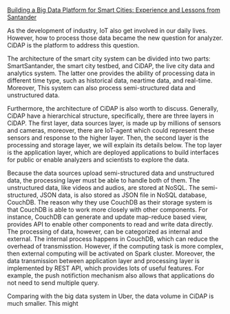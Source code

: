 [Building a Big Data Platform for Smart Cities: Experience and Lessons from Santander](https://ieeexplore.ieee.org/abstract/document/7207275/)

As the development of industry, IoT also get involved in our daily lives. However, how to process those data became the new question for analyzer. CiDAP is the platform to address this question. 

The architecture of the smart city system can be divided into two parts: SmartSantander, the smart city testbed, and CiDAP, the live city data and analytics system. The latter one provides the ability of processing data in different time type, such as historical data, neartime data, and real-time. Moreover, This system can also process semi-structured data and unstructured data.

Furthermore, the architecture of CiDAP is also worth to discuss. Generally, CiDAP have a hierarchical structure, specifically, there are three layers in CiDAP. The first layer, data sources layer, is made up by millions of sensors and cameras, moreover, there are IoT-agent which could represent these sensors and response to the higher layer. Then, the second layer is the processing and storage layer, we will explain its details below. The top layer is the application layer, which are deployed applications to build interfaces for public or enable analyzers and scientists to explore the data.

Because the data sources upload semi-structured data and unstructured data, the processing layer must be able to handle both of them. The unstructured data, like videos and audios, are stored at NoSQL. The semi-structured, JSON data, is also stored as JSON file in NoSQL database, CouchDB. The reason why they use CouchDB as their storage system is that CouchDB is able to work more closely with other components. For instance, CouchDB can generate and update map-reduce based view, provides API to enable other components to read and write data directly. The processing of data, however, can be categorized as internal and external. The internal process happens in CouchDB, which can reduce the overhead of transmisstion. However, if the computing task is more complex, then external computing will be activated on Spark cluster. Moreover, the data transmission between application layer and processing layer is implemented by REST API, which provides lots of useful features. For example, the push notifiction mechanism also allows that applications do not need to send multiple query. 

Comparing with the big data system in Uber, the data volume in CiDAP is much smaller. This might 